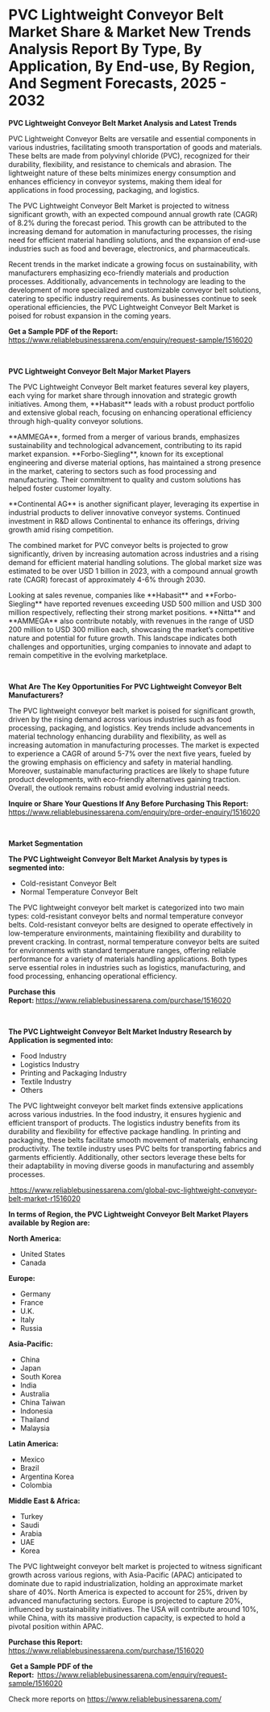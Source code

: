 <p><h1>PVC Lightweight Conveyor Belt Market Share & Market New Trends Analysis Report By Type, By Application, By End-use, By Region, And Segment Forecasts, 2025 - 2032</h1></p><p><strong>PVC Lightweight Conveyor Belt Market Analysis and Latest Trends</strong></p>
<p><p>PVC Lightweight Conveyor Belts are versatile and essential components in various industries, facilitating smooth transportation of goods and materials. These belts are made from polyvinyl chloride (PVC), recognized for their durability, flexibility, and resistance to chemicals and abrasion. The lightweight nature of these belts minimizes energy consumption and enhances efficiency in conveyor systems, making them ideal for applications in food processing, packaging, and logistics.</p><p>The PVC Lightweight Conveyor Belt Market is projected to witness significant growth, with an expected compound annual growth rate (CAGR) of 8.2% during the forecast period. This growth can be attributed to the increasing demand for automation in manufacturing processes, the rising need for efficient material handling solutions, and the expansion of end-use industries such as food and beverage, electronics, and pharmaceuticals. </p><p>Recent trends in the market indicate a growing focus on sustainability, with manufacturers emphasizing eco-friendly materials and production processes. Additionally, advancements in technology are leading to the development of more specialized and customizable conveyor belt solutions, catering to specific industry requirements. As businesses continue to seek operational efficiencies, the PVC Lightweight Conveyor Belt Market is poised for robust expansion in the coming years.</p></p>
<p><strong>Get a Sample PDF of the Report:&nbsp;</strong> <a href="https://www.reliablebusinessarena.com/enquiry/request-sample/1516020?utm_campaign=2518&utm_medium=2&utm_source=Github&utm_content=ia&utm_term=29032025&utm_id=pvc-lightweight-conveyor-belt">https://www.reliablebusinessarena.com/enquiry/request-sample/1516020</a></p>
<p>&nbsp;</p>
<p><strong>PVC Lightweight Conveyor Belt Major Market Players</strong></p>
<p><p>The PVC Lightweight Conveyor Belt market features several key players, each vying for market share through innovation and strategic growth initiatives. Among them, **Habasit** leads with a robust product portfolio and extensive global reach, focusing on enhancing operational efficiency through high-quality conveyor solutions. </p><p>**AMMEGA**, formed from a merger of various brands, emphasizes sustainability and technological advancement, contributing to its rapid market expansion. **Forbo-Siegling**, known for its exceptional engineering and diverse material options, has maintained a strong presence in the market, catering to sectors such as food processing and manufacturing. Their commitment to quality and custom solutions has helped foster customer loyalty.</p><p>**Continental AG** is another significant player, leveraging its expertise in industrial products to deliver innovative conveyor systems. Continued investment in R&D allows Continental to enhance its offerings, driving growth amid rising competition.</p><p>The combined market for PVC conveyor belts is projected to grow significantly, driven by increasing automation across industries and a rising demand for efficient material handling solutions. The global market size was estimated to be over USD 1 billion in 2023, with a compound annual growth rate (CAGR) forecast of approximately 4-6% through 2030.</p><p>Looking at sales revenue, companies like **Habasit** and **Forbo-Siegling** have reported revenues exceeding USD 500 million and USD 300 million respectively, reflecting their strong market positions. **Nitta** and **AMMEGA** also contribute notably, with revenues in the range of USD 200 million to USD 300 million each, showcasing the market’s competitive nature and potential for future growth. This landscape indicates both challenges and opportunities, urging companies to innovate and adapt to remain competitive in the evolving marketplace.</p></p>
<p>&nbsp;</p>
<p><strong>What Are The Key Opportunities For PVC Lightweight Conveyor Belt Manufacturers?</strong></p>
<p><p>The PVC lightweight conveyor belt market is poised for significant growth, driven by the rising demand across various industries such as food processing, packaging, and logistics. Key trends include advancements in material technology enhancing durability and flexibility, as well as increasing automation in manufacturing processes. The market is expected to experience a CAGR of around 5-7% over the next five years, fueled by the growing emphasis on efficiency and safety in material handling. Moreover, sustainable manufacturing practices are likely to shape future product developments, with eco-friendly alternatives gaining traction. Overall, the outlook remains robust amid evolving industrial needs.</p></p>
<p><strong>Inquire or Share Your Questions If Any Before Purchasing This Report:</strong> <a href="https://www.reliablebusinessarena.com/enquiry/pre-order-enquiry/1516020?utm_campaign=2518&utm_medium=2&utm_source=Github&utm_content=ia&utm_term=29032025&utm_id=pvc-lightweight-conveyor-belt">https://www.reliablebusinessarena.com/enquiry/pre-order-enquiry/1516020</a></p>
<p>&nbsp;</p>
<p><strong>Market Segmentation</strong></p>
<p><strong>The PVC Lightweight Conveyor Belt Market Analysis by types is segmented into:</strong></p>
<p><ul><li>Cold-resistant Conveyor Belt</li><li>Normal Temperature Conveyor Belt</li></ul></p>
<p><p>The PVC lightweight conveyor belt market is categorized into two main types: cold-resistant conveyor belts and normal temperature conveyor belts. Cold-resistant conveyor belts are designed to operate effectively in low-temperature environments, maintaining flexibility and durability to prevent cracking. In contrast, normal temperature conveyor belts are suited for environments with standard temperature ranges, offering reliable performance for a variety of materials handling applications. Both types serve essential roles in industries such as logistics, manufacturing, and food processing, enhancing operational efficiency.</p></p>
<p><strong>Purchase this Report:&nbsp;</strong><a href="https://www.reliablebusinessarena.com/purchase/1516020?utm_campaign=2518&utm_medium=2&utm_source=Github&utm_content=ia&utm_term=29032025&utm_id=pvc-lightweight-conveyor-belt">https://www.reliablebusinessarena.com/purchase/1516020</a></p>
<p>&nbsp;</p>
<p><strong>The PVC Lightweight Conveyor Belt Market Industry Research by Application is segmented into:</strong></p>
<p><ul><li>Food Industry</li><li>Logistics Industry</li><li>Printing and Packaging Industry</li><li>Textile Industry</li><li>Others</li></ul></p>
<p><p>The PVC lightweight conveyor belt market finds extensive applications across various industries. In the food industry, it ensures hygienic and efficient transport of products. The logistics industry benefits from its durability and flexibility for effective package handling. In printing and packaging, these belts facilitate smooth movement of materials, enhancing productivity. The textile industry uses PVC belts for transporting fabrics and garments efficiently. Additionally, other sectors leverage these belts for their adaptability in moving diverse goods in manufacturing and assembly processes.</p></p>
<p><a href="https://www.reliablebusinessarena.com/global-pvc-lightweight-conveyor-belt-market-r1516020?utm_campaign=2518&utm_medium=2&utm_source=Github&utm_content=ia&utm_term=29032025&utm_id=pvc-lightweight-conveyor-belt">&nbsp;https://www.reliablebusinessarena.com/global-pvc-lightweight-conveyor-belt-market-r1516020</a></p>
<p><strong>In terms of Region, the PVC Lightweight Conveyor Belt Market Players available by Region are:</strong></p>
<p>
    <p> <strong> North America: </strong>
        <ul>
            <li>United States</li>
            <li>Canada</li>
        </ul>
        </p> 
    <p> <strong> Europe: </strong>
        <ul>
            <li>Germany</li>
            <li>France</li>
            <li>U.K.</li>
            <li>Italy</li>
            <li>Russia</li>
        </ul>
        </p> 
    <p> <strong> Asia-Pacific: </strong>
        <ul>
            <li>China</li>
            <li>Japan</li>
            <li>South Korea</li>
            <li>India</li>
            <li>Australia</li>
            <li>China Taiwan</li>
            <li>Indonesia</li>
            <li>Thailand</li>
            <li>Malaysia</li>
        </ul>
        </p> 
    <p> <strong> Latin America: </strong>
        <ul>
            <li>Mexico</li>
            <li>Brazil</li>
            <li>Argentina Korea</li>
            <li>Colombia</li>
        </ul>
        </p> 
    <p> <strong> Middle East & Africa: </strong>
        <ul>
            <li>Turkey</li>
            <li>Saudi</li>
            <li>Arabia</li>
            <li>UAE</li>
            <li>Korea</li>
        </ul>
    </p>
    </p>
<p><p>The PVC lightweight conveyor belt market is projected to witness significant growth across various regions, with Asia-Pacific (APAC) anticipated to dominate due to rapid industrialization, holding an approximate market share of 40%. North America is expected to account for 25%, driven by advanced manufacturing sectors. Europe is projected to capture 20%, influenced by sustainability initiatives. The USA will contribute around 10%, while China, with its massive production capacity, is expected to hold a pivotal position within APAC.</p></p>
<p><strong>Purchase this Report: </strong><a href="https://www.reliablebusinessarena.com/purchase/1516020?utm_campaign=2518&utm_medium=2&utm_source=Github&utm_content=ia&utm_term=29032025&utm_id=pvc-lightweight-conveyor-belt">https://www.reliablebusinessarena.com/purchase/1516020</a></p>
<p>&nbsp;<strong>Get a Sample PDF of the Report:&nbsp;&nbsp;</strong><a href="https://www.reliablebusinessarena.com/enquiry/request-sample/1516020?utm_campaign=2518&utm_medium=2&utm_source=Github&utm_content=ia&utm_term=29032025&utm_id=pvc-lightweight-conveyor-belt">https://www.reliablebusinessarena.com/enquiry/request-sample/1516020</a></p>
<p><strong></strong></p>
<p>Check more reports on <a href="https://www.reliablebusinessarena.com/?utm_campaign=2518&utm_medium=2&utm_source=Github&utm_content=ia&utm_term=29032025&utm_id=pvc-lightweight-conveyor-belt">https://www.reliablebusinessarena.com/</a></p>